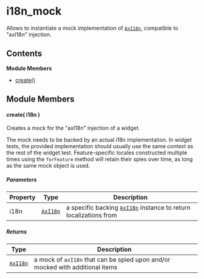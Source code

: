 
# <a id="i18n_mock"></a>i18n_mock

Allows to instantiate a mock implementation of [`AxI18n`](runtime.widget_services_i18n.md), compatible to "axI18n" injection.

## Contents

**Module Members**

- [create()](#create)

## Module Members

#### <a id="create"></a>create( i18n )

Creates a mock for the "axI18n" injection of a widget.

The mock needs to be backed by an actual i18n implementation. In widget tests, the provided implementation
should usually use the same context as the rest of the widget test. Feature-specific locales constructed
multiple times using the `forFeature` method will retain their spies over time, as long as the same mock
object is used.

##### Parameters

| Property | Type | Description |
| -------- | ---- | ----------- |
| i18n | [`AxI18n`](runtime.widget_services_i18n.md#AxI18n) |  a specific backing [`AxI18n`](runtime.widget_services_i18n.md) instance to return localizations from |

##### Returns

| Type | Description |
| ---- | ----------- |
| [`AxI18n`](runtime.widget_services_i18n.md#AxI18n) |  a mock of `axI18n` that can be spied upon and/or mocked with additional items |
